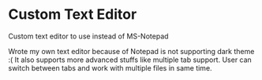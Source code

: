 # Custom Text Editor
 Custom text editor to use instead of MS-Notepad

Wrote my own text editor because of Notepad is not supporting dark theme :(
It also supports more advanced stuffs like multiple tab support. User can switch
between tabs and work with multiple files in same time.